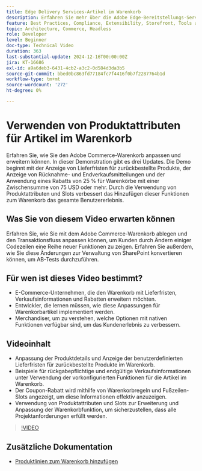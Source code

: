 ```yaml
---
title: Edge Delivery Services-Artikel im Warenkorb
description: Erfahren Sie mehr über die Adobe Edge-Bereitstellungs-Services und die Verwendung von Produktattributen zur Anzeige neuer Informationen zu Warenkorbartikeln.
feature: Best Practices, Compliance, Extensibility, Storefront, Tools and External Services
topic: Architecture, Commerce, Headless
role: Developer
level: Beginner
doc-type: Technical Video
duration: 363
last-substantial-update: 2024-12-16T00:00:00Z
jira: KT-16686
exl-id: a9a6deb3-6431-4cb2-a3c2-0d584d3da3b5
source-git-commit: bbed0bc863fd77184fc7f4416f0b7f2287764b1d
workflow-type: tm+mt
source-wordcount: '272'
ht-degree: 0%

---
```


# Verwenden von Produktattributen für Artikel im Warenkorb

Erfahren Sie, wie Sie den Adobe Commerce-Warenkorb anpassen und erweitern können. In dieser Demonstration gibt es drei Updates.  Die Demo beginnt mit der Anzeige von Lieferfristen für zurückbestellte Produkte, der Anzeige von Rücknahme- und Endverkaufsmitteilungen und der Anwendung eines Rabatts von 25 % für Warenkörbe mit einer Zwischensumme von 75 USD oder mehr. Durch die Verwendung von Produktattributen und Slots verbessert das Hinzufügen dieser Funktionen zum Warenkorb das gesamte Benutzererlebnis.

## Was Sie von diesem Video erwarten können

Erfahren Sie, wie Sie mit dem Adobe Commerce-Warenkorb ablegen und den Transaktionsfluss anpassen können, um Kunden durch Ändern einiger Codezeilen eine Reihe neuer Funktionen zu zeigen.  Erfahren Sie außerdem, wie Sie diese Änderungen zur Verwaltung von SharePoint konvertieren können, um AB-Tests durchzuführen.

## Für wen ist dieses Video bestimmt?

* E-Commerce-Unternehmen, die den Warenkorb mit Lieferfristen, Verkaufsinformationen und Rabatten erweitern möchten.
* Entwickler, die lernen müssen, wie diese Anpassungen für Warenkorbartikel implementiert werden.
* Merchandiser, um zu verstehen, welche Optionen mit nativen Funktionen verfügbar sind, um das Kundenerlebnis zu verbessern.

## Videoinhalt

* Anpassung der Produktdetails und Anzeige der benutzerdefinierten Lieferfristen für zurückbestellte Produkte im Warenkorb.
* Beispiele für rückgabepflichtige und endgültige Verkaufsinformationen unter Verwendung der vorkonfigurierten Funktionen für die Artikel im Warenkorb.
* Der Coupon-Rabatt wird mithilfe von Warenkorbregeln und Fußzeilen-Slots angezeigt, um diese Informationen effektiv anzuzeigen.
* Verwendung von Produktattributen und Slots zur Erweiterung und Anpassung der Warenkorbfunktion, um sicherzustellen, dass alle Projektanforderungen erfüllt werden.

>[!VIDEO](https://video.tv.adobe.com/v/3441114?learn=on)


## Zusätzliche Dokumentation

* [Produktlinien zum Warenkorb hinzufügen](https://experienceleague.adobe.com/developer/commerce/storefront/dropins/cart/tutorials/add-product-lines-to-cart-summary/)